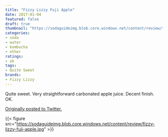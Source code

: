 ```yaml
---
title: "Fizzy Lizzy Fuji Apple"
date: 2017-01-04
featured: false
draft: true
thumbnail: "https://sodaguideimg.blob.core.windows.net/content/review/thumbs/fizzy-lizzy-fuji-apple.jpg"
categories:
- soda
- water
- kombucha
- other
ratings:
- ok
tags:
- Quite Sweet
brands:
- Fizzy Lizzy
---
```


Quite sweet. Very straightforward carbonated apple juice. Decent finish. OK.

[Originally posted to Twitter.](https://twitter.com/Cavorter/status/816720163965956096)

{{< figure src="https://sodaguideimg.blob.core.windows.net/content/review/fizzy-lizzy-fuji-apple.jpg" >}}

